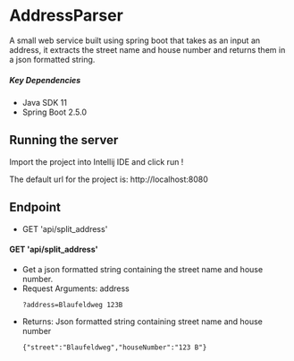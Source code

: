# AddressParser

A small web service built using spring boot that takes as an input an address, it extracts the street name and house
number and returns them in a json formatted string.

##### Key Dependencies

- Java SDK 11
- Spring Boot 2.5.0

## Running the server

Import the project into Intellij IDE and click run !

The default url for the project is: http://localhost:8080

## Endpoint

- GET 'api/split_address'

#### GET 'api/split_address'

- Get a json formatted string containing the street name and house number.
- Request Arguments: address
  ```
  ?address=Blaufeldweg 123B
  ```
- Returns: Json formatted string containing street name and house number
    ```
    {"street":"Blaufeldweg","houseNumber":"123 B"}
    ```

